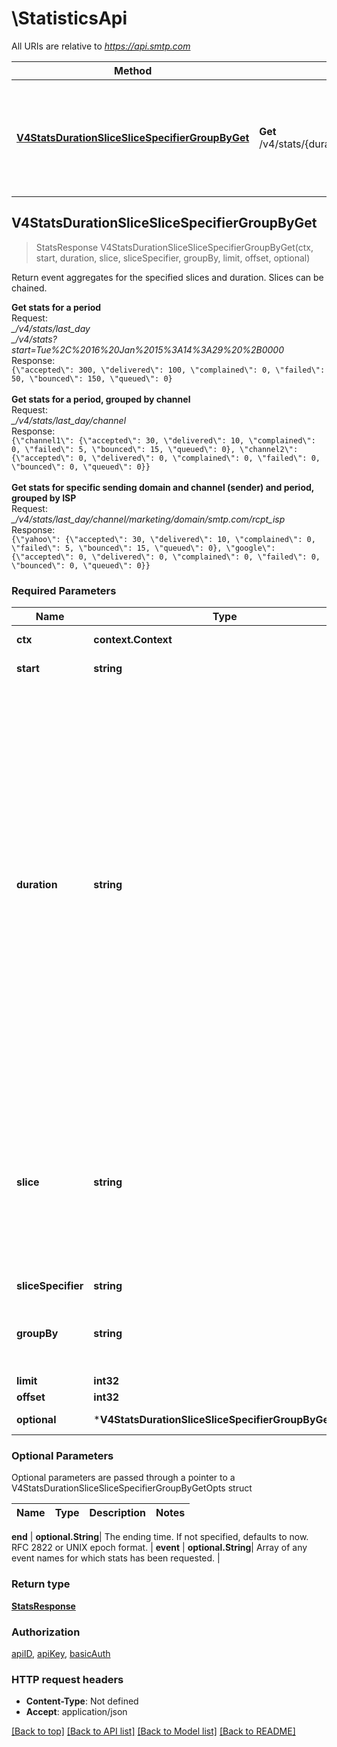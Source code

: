 # \StatisticsApi

All URIs are relative to *https://api.smtp.com*

Method | HTTP request | Description
------------- | ------------- | -------------
[**V4StatsDurationSliceSliceSpecifierGroupByGet**](StatisticsApi.md#V4StatsDurationSliceSliceSpecifierGroupByGet) | **Get** /v4/stats/{duration}/{slice}/{slice_specifier}/{group_by} | Return event aggregates for the specified slices and duration. Slices can be chained.



## V4StatsDurationSliceSliceSpecifierGroupByGet

> StatsResponse V4StatsDurationSliceSliceSpecifierGroupByGet(ctx, start, duration, slice, sliceSpecifier, groupBy, limit, offset, optional)

Return event aggregates for the specified slices and duration. Slices can be chained.

**Get stats for a period**<br> Request:<br> *_/v4/stats/last_day*<br> *_/v4/stats?start=Tue%2C%2016%20Jan%2015%3A14%3A29%20%2B0000*<br> Response:<br> ``` {\"accepted\": 300, \"delivered\": 100, \"complained\": 0, \"failed\": 50, \"bounced\": 150, \"queued\": 0} ``` <br><br> **Get stats for a period, grouped by channel**<br> Request:<br> *_/v4/stats/last_day/channel*<br> Response:<br> ``` {\"channel1\": {\"accepted\": 30, \"delivered\": 10, \"complained\": 0, \"failed\": 5, \"bounced\": 15, \"queued\": 0}, \"channel2\": {\"accepted\": 0, \"delivered\": 0, \"complained\": 0, \"failed\": 0, \"bounced\": 0, \"queued\": 0}} ``` <br><br> **Get stats for specific sending domain and channel (sender) and period, grouped by ISP**<br> Request:<br> *_/v4/stats/last_day/channel/marketing/domain/smtp.com/rcpt_isp*<br> Response:<br> ``` {\"yahoo\": {\"accepted\": 30, \"delivered\": 10, \"complained\": 0, \"failed\": 5, \"bounced\": 15, \"queued\": 0}, \"google\": {\"accepted\": 0, \"delivered\": 0, \"complained\": 0, \"failed\": 0, \"bounced\": 0, \"queued\": 0}} ``` 

### Required Parameters


Name | Type | Description  | Notes
------------- | ------------- | ------------- | -------------
**ctx** | **context.Context** | context for authentication, logging, cancellation, deadlines, tracing, etc.
**start** | **string**| The starting time. Required if the &#x60;{duration}&#x60; path parameter is not specified. RFC 2822 or UNIX epoch format. | 
**duration** | **string**| A standardized shorthand for a known start/end bracket. Duration automatically supersedes start/end values provided as query string parameters. One of either the &#x60;{duration}&#x60; path parameter or the &#x60;start&#x60; query parameter must be specified.  &lt;table&gt;  &lt;tr&gt;&lt;th&gt;Value&lt;/th&gt;&lt;th&gt;Start&lt;/th&gt;&lt;th&gt;End&lt;/th&gt;&lt;th&gt;Slicable&lt;/th&gt;&lt;/tr&gt;  &lt;tr&gt;&lt;td&gt;last_24hrs&lt;/td&gt;&lt;td&gt;84,400 seconds ago&lt;/td&gt;&lt;td&gt;Now&lt;/td&gt;&lt;td&gt;yes&lt;/td&gt;&lt;/tr&gt;  &lt;tr&gt;&lt;td&gt;last_30days&lt;/td&gt;&lt;td&gt;18,144,000 seconds ago&lt;/td&gt;&lt;td&gt;Now&lt;/td&gt;&lt;td&gt;yes&lt;/td&gt;&lt;/tr&gt;  &lt;tr&gt;&lt;td&gt;last_7days&lt;/td&gt;&lt;td&gt;604,800 seconds ago&lt;/td&gt;&lt;td&gt;Now&lt;/td&gt;&lt;td&gt;yes&lt;/td&gt;&lt;/tr&gt;  &lt;tr&gt;&lt;td&gt;last_day&lt;/td&gt;&lt;td&gt;00:00:00 of the previous day&lt;/td&gt;&lt;td&gt;23:59:59 of the previous day&lt;/td&gt;&lt;td&gt;yes&lt;/td&gt;&lt;/tr&gt;  &lt;tr&gt;&lt;td&gt;last_hour&lt;/td&gt;&lt;td&gt;00:00 of the previous hour&lt;/td&gt;&lt;td&gt;59:59 of the previous hour&lt;/td&gt;&lt;td&gt;yes&lt;/td&gt;&lt;/tr&gt;  &lt;tr&gt;&lt;td&gt;last_month or mtd&lt;/td&gt;&lt;td&gt;1st day 00:00:00 of previous month&lt;/td&gt;&lt;td&gt;23:59:59 last day of previous month&lt;/td&gt;&lt;td&gt;yes&lt;/td&gt;&lt;/tr&gt;  &lt;tr&gt;&lt;td&gt;last_week&lt;/td&gt;&lt;td&gt;Monday 00:00:00 of previous week&lt;/td&gt;&lt;td&gt;Sunday 23:59:59 of previous week&lt;/td&gt;&lt;td&gt;yes&lt;/td&gt;&lt;/tr&gt;  &lt;tr&gt;&lt;td&gt;this_day&lt;/td&gt;&lt;td&gt;00:00:00 of current day&lt;/td&gt;&lt;td&gt;Now&lt;/td&gt;&lt;td&gt;yes&lt;/td&gt;&lt;/tr&gt;  &lt;tr&gt;&lt;td&gt;this_hour&lt;/td&gt;&lt;td&gt;00:00 of current clock hour&lt;/td&gt;&lt;td&gt;Now&lt;/td&gt;&lt;td&gt;yes&lt;/td&gt;&lt;/tr&gt;  &lt;tr&gt;&lt;td&gt;this_month&lt;/td&gt;&lt;td&gt;1st day 00:00:00 of current month&lt;/td&gt;&lt;td&gt;Now&lt;/td&gt;&lt;td&gt;yes&lt;/td&gt;&lt;/tr&gt;  &lt;tr&gt;&lt;td&gt;this_week&lt;/td&gt;&lt;td&gt;Monday 00:00:00 of current week&lt;/td&gt;&lt;td&gt;Now&lt;/td&gt;&lt;td&gt;yes&lt;/td&gt;&lt;/tr&gt;  &lt;tr&gt;&lt;td&gt;last_year&lt;/td&gt;&lt;td&gt; Jan 1st 00:00:00 of previous year&lt;/td&gt;&lt;td&gt;Dec 31st 23:59:59 of previous year&lt;/td&gt;&lt;td&gt;no&lt;/td&gt;&lt;/tr&gt;  &lt;tr&gt;&lt;td&gt;this_year or ytd&lt;/td&gt;&lt;td&gt;Jan 1st  00:00:0 of current year&lt;/td&gt;&lt;td&gt;Now&lt;/td&gt;&lt;td&gt;no&lt;/td&gt;&lt;/tr&gt;  &lt;tr&gt;&lt;td&gt;total&lt;/td&gt;&lt;td&gt;Account creation date&lt;/td&gt;&lt;td&gt;Now&lt;/td&gt;&lt;td&gt;no&lt;/td&gt;&lt;/tr&gt;  &lt;/table&gt;  | 
**slice** | **string**| A reducing method which can be applied to the requested duration. A final slice without an optional slice specifier will define a grouping.  Possible Values:  * &#x60;channel&#x60;: (optional) A given account&#39;s sender  * &#x60;domain&#x60;: (optional) Sending domain  * &#x60;rcpt_domain&#x60;: (optional) Recieving domain  * &#x60;rcpt_isp&#x60;: (optional) Receiving ISP     Slices can be chained in a meaningful way – for example:   &#x60;&#x60;&#x60;   /last_month/channel/marketing/domain/smtp.com/rcpt_domain?event&#x3D;complained   &#x60;&#x60;&#x60; would produce an aggregate of complaints for a current account’s channel (sender) called “marketing” which were:   * sent from the registered email domain “smtp.com”, and    * are grouped by receiving domains       The response would look something like:   &#x60;&#x60;&#x60;   {“google.com”: {“complained”: 5}, “yahoo.com”: {“complained”:1}, “aol.com”: {“complained”:1}}   &#x60;&#x60;&#x60;  | 
**sliceSpecifier** | **string**| slice value (smtp.com, sender1) | 
**groupBy** | **string**| Define a grouping:  * &#x60;channel&#x60; - optionally to be followed by a channel ID or name specifier  * &#x60;domain&#x60;  - optionally to be followed by a registered domain name  * &#x60;rcpt_domain&#x60; - optionally to be followed by a registered domain name  * &#x60;rcpt_isp&#x60; - optionally to be followed by a registered domain name  | 
**limit** | **int32**| Maximum number of items to return. | 
**offset** | **int32**| Number of items to skip before returning the results. | 
 **optional** | ***V4StatsDurationSliceSliceSpecifierGroupByGetOpts** | optional parameters | nil if no parameters

### Optional Parameters

Optional parameters are passed through a pointer to a V4StatsDurationSliceSliceSpecifierGroupByGetOpts struct


Name | Type | Description  | Notes
------------- | ------------- | ------------- | -------------







 **end** | **optional.String**| The ending time. If not specified, defaults to now. RFC 2822 or UNIX epoch format. | 
 **event** | **optional.String**| Array of any event names for which stats has been requested. | 

### Return type

[**StatsResponse**](StatsResponse.md)

### Authorization

[apiID](../README.md#apiID), [apiKey](../README.md#apiKey), [basicAuth](../README.md#basicAuth)

### HTTP request headers

- **Content-Type**: Not defined
- **Accept**: application/json

[[Back to top]](#) [[Back to API list]](../README.md#documentation-for-api-endpoints)
[[Back to Model list]](../README.md#documentation-for-models)
[[Back to README]](../README.md)

